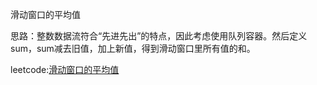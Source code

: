 滑动窗口的平均值

思路：整数数据流符合“先进先出”的特点，因此考虑使用队列容器。然后定义sum，sum减去旧值，加上新值，得到滑动窗口里所有值的和。



leetcode:[滑动窗口的平均值](https://leetcode-cn.com/problems/qIsx9U/)

